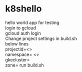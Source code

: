# k8shello
hello world app for testing <br>
login to gcloud <br>
gcloud auth login <br>
Change project settings in build.sh <br> 
below lines <br>
projectid=<>  <br>
namespace= <>  <br>
gkecluster=<cluster name>  <br>
zone=<zone>
run build.sh <br>
